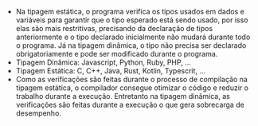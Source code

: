 - Na tipagem estática, o programa verifica os tipos usados em dados e variáveis para garantir que o tipo esperado está sendo usado, por isso elas são mais restritivas, precisando da declaração de tipos anteriormente e o tipo declarado inicialmente não mudará durante todo o programa. Já na tipagem dinâmica, o tipo não precisa ser declarado obrigatoriamente e pode ser modificado durante o programa.
- Tipagem Dinâmica: Javascript, Python, Ruby, PHP, ...
- Tipagem Estática: C, C++, Java, Rust, Kotlin, Typescrit, ...
- Como as verificações são feitas durante o processo de compilação na tipagem estática, o compilador consegue otimizar o código e reduzir o trabalho durante a execução. Entretanto na tipagem dinâmica, as verificações são feitas durante a execução o que gera sobrecarga de desempenho.
  
